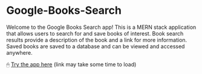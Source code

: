 # Google-Books-Search

Welcome to the Google Books Search app! This is a MERN stack application that allows users to search for and save books of interest. Book search results provide a description of the book and a link for more information. Saved books are saved to a database and can be viewed and accessed anywhere.

🖱 [Try the app here](https://quiet-dawn-56518.herokuapp.com) (link may take some time to load)

